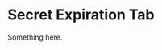 [title]: # (Secret Expiration Tab)
[tags]: # (XXX)
[priority]: # (4912)
# Secret Expiration Tab
Something here.
